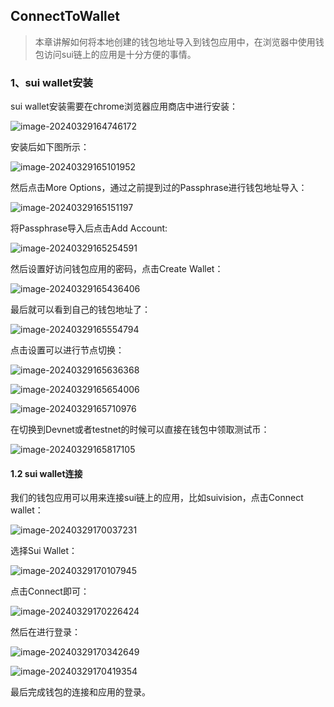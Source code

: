 ## ConnectToWallet

> 本章讲解如何将本地创建的钱包地址导入到钱包应用中，在浏览器中使用钱包访问sui链上的应用是十分方便的事情。

### 1、sui wallet安装

sui wallet安装需要在chrome浏览器应用商店中进行安装：

![image-20240329164746172](../assets/images/CLI/05.ConnectToWallet/image-20240329164746172.png)

安装后如下图所示：

![image-20240329165101952](../assets/images/CLI/05.ConnectToWallet/image-20240329165101952.png)

然后点击More Options，通过之前提到过的Passphrase进行钱包地址导入：

![image-20240329165151197](../assets/images/CLI/05.ConnectToWallet/image-20240329165151197.png)

将Passphrase导入后点击Add Account:

![image-20240329165254591](../assets/images/CLI/05.ConnectToWallet/image-20240329165254591.png)

然后设置好访问钱包应用的密码，点击Create Wallet：

![image-20240329165436406](../assets/images/CLI/05.ConnectToWallet/image-20240329165436406.png)

最后就可以看到自己的钱包地址了：

![image-20240329165554794](../assets/images/CLI/05.ConnectToWallet/image-20240329165554794.png)

点击设置可以进行节点切换：

![image-20240329165636368](../assets/images/CLI/05.ConnectToWallet/image-20240329165636368.png)

![image-20240329165654006](../assets/images/CLI/05.ConnectToWallet/image-20240329165654006.png)

![image-20240329165710976](../assets/images/CLI/05.ConnectToWallet/image-20240329165710976.png)

在切换到Devnet或者testnet的时候可以直接在钱包中领取测试币：

![image-20240329165817105](../assets/images/CLI/05.ConnectToWallet/image-20240329165817105.png)

#### 1.2 sui wallet连接

我们的钱包应用可以用来连接sui链上的应用，比如suivision，点击Connect wallet：

![image-20240329170037231](../assets/images/CLI/05.ConnectToWallet/image-20240329170037231.png)

选择Sui Wallet：

![image-20240329170107945](../assets/images/CLI/05.ConnectToWallet/image-20240329170107945.png)

点击Connect即可：

![image-20240329170226424](../assets/images/CLI/05.ConnectToWallet/image-20240329170226424.png)

然后在进行登录：

![image-20240329170342649](../assets/images/CLI/05.ConnectToWallet/image-20240329170342649.png)

![image-20240329170419354](../assets/images/CLI/05.ConnectToWallet/image-20240329170419354.png)

最后完成钱包的连接和应用的登录。

